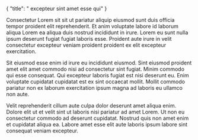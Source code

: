 {
  "title": " excepteur sint amet esse qui"
}

Consectetur Lorem sit sit ut pariatur aliquip eiusmod sunt duis officia tempor proident elit reprehenderit. Et anim voluptate labore id laborum aliqua Lorem ea aliqua duis nostrud incididunt in irure. Lorem eu sunt nulla ipsum deserunt fugiat fugiat laboris esse. Proident aute irure in velit consectetur excepteur veniam proident proident ex elit excepteur exercitation.

Sit eiusmod esse enim id irure eu incididunt eiusmod. Sint eiusmod proident amet elit amet commodo nisi ad consectetur sint fugiat. Minim commodo qui esse consequat. Qui excepteur laboris fugiat est nisi deserunt eu. Enim voluptate cupidatat cupidatat est ex sint occaecat mollit. Mollit commodo pariatur non ex laborum exercitation ipsum magna ad laboris eu ullamco non aute.

Velit reprehenderit cillum aute culpa dolor deserunt amet aliqua enim. Dolore elit ut et velit sint ut laboris nisi pariatur ad amet Lorem. Ut non eu consectetur commodo ad deserunt cupidatat. Nostrud quis non amet enim et cupidatat aliqua ea. Labore amet esse elit aute laboris ipsum labore sint consequat veniam excepteur.